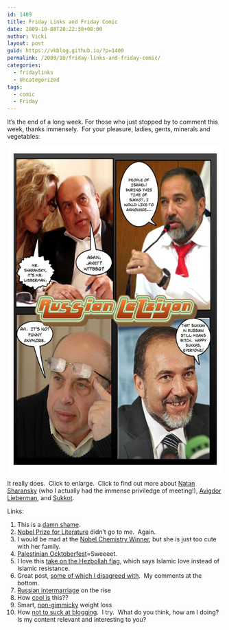 ```yaml
---
id: 1409
title: Friday Links and Friday Comic
date: 2009-10-08T20:22:38+00:00
author: Vicki
layout: post
guid: https://vkblog.github.io/?p=1409
permalink: /2009/10/friday-links-and-friday-comic/
categories:
  - fridaylinks
  - Uncategorized
tags:
  - comic
  - Friday
---
```

It&#8217;s the end of a long week. For those who just stopped by to comment this week, thanks immensely.  For your pleasure, ladies, gents, minerals and vegetables:

[<img class="size-full wp-image-1410 alignnone" title="Page_2" src="https://raw.githubusercontent.com/vkblog/vkblog.github.io/master/public/img/2009/10/Page_23.jpg" alt="Page_2" width="587" height="760" />](https://raw.githubusercontent.com/vkblog/vkblog.github.io/master/public/img/2009/10/Page_23.jpg)

It really does.  Click to enlarge.  Click to find out more about [Natan Sharansky](http://en.wikipedia.org/wiki/Natan_Sharansky) (who I actually had the immense priviledge of meeting!), [Avigdor Lieberman](http://en.wikipedia.org/wiki/Avigdor_Lieberman), and [Sukkot](http://www.jewfaq.org/holiday5.htm).

Links:

  1. This is a [damn shame](http://www.people.com/people/article/0,,20310823,00.html?xid=rss-topheadlines).
  2. [Nobel Prize for Literature](http://jezebel.com/5377092/behind-the-iron-curtain-herta-mueller-wins-nobel-prize-for-literature) didn&#8217;t go to me.  Again.
  3. I would be mad at the [Nobel Chemistry Winner](http://jezebel.com/5376589/great-chemistry), but she is just too cute with her family.
  4. [Palestinian Ocktoberfest](http://negevrockcity.com/post/205260841/palestinian-oktoberfest-moment)=Sweeeet.
  5. I love this [take on the Hezbollah flag](http://system-s.deviantart.com/art/New-Perspective-139382791), which says Islamic love instead of Islamic resistance.
  6. Great post, [some of which I disagreed with](http://modite.com/blog/2009/10/06/career-women-should-try-harder-%E2%80%93-especially-in-the-midwest/).  My comments at the bottom.
  7. [Russian intermarriage](http://windowoneurasia.blogspot.com/2009/09/window-on-eurasia-one-moscow-marriage.html) on the rise
  8. How [cool is](http://commons.wikimedia.org/wiki/Category:Decorated_buses_of_Pakistan) this??
  9. Smart, [non-gimmicky](http://www.phillymag.com/health/articles/weighty_wisdom_governor_rendells_six_smart_tips_for_weight_loss/) weight loss
 10. How [not to suck at blogging](http://manvsdebt.com/how-not-to-suck-at-blogging/).  I try.  What do you think, how am I doing?  Is my content relevant and interesting to you?